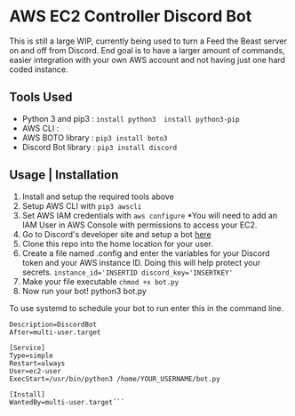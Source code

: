 # AWS EC2 Controller Discord Bot
This is still a large WIP, currently being used to turn a Feed the Beast server on and off from Discord. End goal is to have a larger amount of commands, easier integration with your own AWS account and not having just one hard coded instance.

## Tools Used
* Python 3 and pip3 : ```install python3 
install python3-pip```
* AWS CLI :
* AWS BOTO library : ``` pip3 install boto3 ```
* Discord Bot library : ``` pip3 install discord ```

## Usage | Installation
1. Install and setup the required tools above
2. Setup AWS CLI with ``` pip3 awscli ```
3. Set AWS IAM credentials with ```aws configure```
    *You will need to add an IAM User in AWS Console with permissions to access your EC2.
3. Go to Discord's developer site and setup a bot [here](https://discordapp.com/developers)
4. Clone this repo into the home location for your user.
5. Create a file named .config and enter the variables for your Discord token and your AWS instance ID. Doing this will help protect your secrets.
```instance_id='INSERTID discord_key='INSERTKEY'```
6. Make your file executable ```chmod +x bot.py```
7. Now run your bot! python3 bot.py

To use systemd to schedule your bot to run enter this in the command line. 
```[Unit]
Description=DiscordBot
After=multi-user.target

[Service]
Type=simple
Restart=always
User=ec2-user
ExecStart=/usr/bin/python3 /home/YOUR_USERNAME/bot.py

[Install]
WantedBy=multi-user.target```